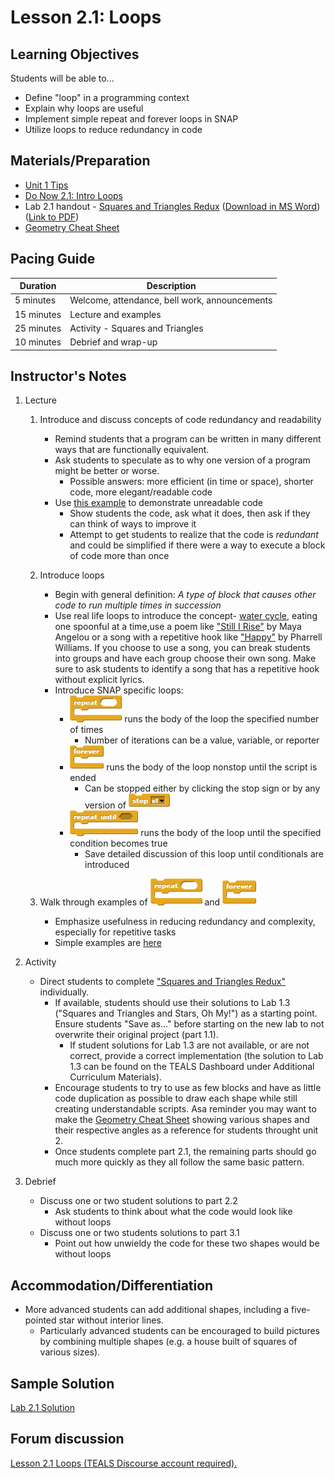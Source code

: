 <!-- REVISED -->
# Lesson 2.1: Loops

## Learning Objectives

Students will be able to...

-   Define "loop" in a programming context
-   Explain why loops are useful
-   Implement simple repeat and forever loops in SNAP
-   Utilize loops to reduce redundancy in code

## Materials/Preparation

-   [Unit 1 Tips][]
-   [Do Now 2.1: Intro Loops](do_now_21.md)
-   Lab 2.1 handout - [Squares and Triangles Redux](lab_21.md) ([Download in MS Word](https://github.com/TEALSK12/introduction-to-computer-science/raw/master/Unit%202%20Word/Lab%202.1%20Triangles%20and%20Squares%20Redux.docx)) ([Link to PDF](https://github.com/TEALSK12/introduction-to-computer-science/raw/master/Unit%202%20PDF/Lab%202.1%20Triangles%20and%20Squares%20Redux.pdf))
-   [Geometry Cheat Sheet](https://www.math-salamanders.com/image-files/geometry-cheat-sheet-2-2d-shapes.gif)

## Pacing Guide

| Duration   | Description                                   |
| ---------- | --------------------------------------------- |
| 5 minutes  | Welcome, attendance, bell work, announcements |
| 15 minutes | Lecture and examples                          |
| 25 minutes | Activity - Squares and Triangles              |
| 10 minutes | Debrief and wrap-up                           |

## Instructor's Notes

1. Lecture

    1.  Introduce and discuss concepts of code redundancy and readability
        -   Remind students that a program can be written in many different ways that are functionally equivalent.
        -   Ask students to speculate as to why one version of a program might be better or worse.
            -   Possible answers: more efficient (in time or space), shorter code, more elegant/readable code
        -   Use [this example](http://snap.berkeley.edu/snapsource/snap.html#present:Username=brettwo&ProjectName=Lesson%202.1%20Example) to demonstrate unreadable code
            -   Show students the code, ask what it does, then ask if they can think of ways to improve it
            -   Attempt to get students to realize that the code is _redundant_ and could be simplified if there were a way to execute a block of code more than once
    2.  Introduce loops
        -   Begin with general definition: _A type of block that causes other code to run multiple times in succession_
        -   Use real life loops to introduce the concept- [water cycle](https://pmm.nasa.gov/education/water-cycle), eating one spoonful at a time,use a poem like ["Still I Rise"](https://m.poets.org/poetsorg/poem/still-i-rise) by Maya Angelou or a song with a repetitive hook like ["Happy"](https://genius.com/Pharrell-williams-happy-lyrics) by Pharrell Williams. If you choose to use a song, you can break students into groups and have each group choose their own song.  Make sure to ask students to identify a song that has a repetitive hook without explicit lyrics.
        -   Introduce SNAP specific loops:
            -   ![](repeat.png) runs the body of the loop the specified number of times
                -   Number of iterations can be a value, variable, or reporter
            -   ![](forever.png) runs the body of the loop nonstop until the script is ended
                -   Can be stopped either by clicking the stop sign or by any version of ![](stop.png)
            -   ![](repeat%20until.png) runs the body of the loop until the specified condition becomes true
                -   Save detailed discussion of this loop until conditionals are introduced
    3.  Walk through examples of ![](repeat.png) and ![](forever.png)

        -   Emphasize usefulness in reducing redundancy and complexity, especially for repetitive tasks
        -   Simple examples are [here](http://snap.berkeley.edu/snapsource/snap.html#present:Username=brettwo&ProjectName=Lesson%202.1%20Example)
2.  Activity
    -   Direct students to complete ["Squares and Triangles Redux"](lab_21.md) individually.  
        -   If available, students should use their solutions to Lab 1.3 ("Squares and Triangles and Stars, Oh My!") as a starting point.  Ensure students "Save as..." before starting on the new lab to not overwrite their original project (part 1.1).
            -   If student solutions for Lab 1.3 are not available, or are not correct, provide a correct implementation (the solution to Lab 1.3 can be found on the TEALS Dashboard under Additional Curriculum Materials).
        -   Encourage students to try to use as few blocks and have as little code duplication as possible to draw each shape while still creating understandable scripts. Asa reminder you may want to make the [Geometry Cheat Sheet](https://www.math-salamanders.com/image-files/geometry-cheat-sheet-2-2d-shapes.gif) showing various shapes and their respective angles as a reference for students throught unit 2.
        -   Once students complete part 2.1, the remaining parts should go much more quickly as they all follow the same basic pattern.
3.  Debrief
    -   Discuss one or two student solutions to part 2.2
        -   Ask students to think about what the code would look like without loops
    -   Discuss one or two students solutions to part 3.1
        -   Point out how unwieldy the code for these two shapes would be without loops


## Accommodation/Differentiation

-   More advanced students can add additional shapes, including a five-pointed star without interior lines.  
    *  Particularly advanced students can be encouraged to build pictures by combining multiple shapes (e.g. a house built of squares of various sizes).

## Sample Solution

[Lab 2.1 Solution](https://www.tealsk12.org/intro-to-computer-science-sample-solutions/)

## Forum discussion

<a href="http://forums.tealsk12.org/c/intro-unit-2-loops/lesson-2-1-loops" target="_blank">
Lesson 2.1 Loops (TEALS Discourse account required).</a>

[Geometry Cheat Sheet]: https://www.math-salamanders.com/image-files/geometry-cheat-sheet-2-2d-shapes.gif
[Unit 1 Tips]: unit_1_tips.md
